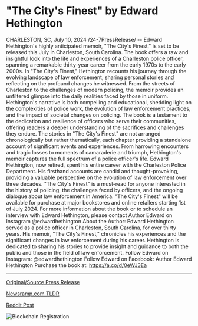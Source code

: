 # "The City's Finest" by Edward Hethington

CHARLESTON, SC, July 10, 2024 /24-7PressRelease/ -- Edward Hethington's highly anticipated memoir, "The City's Finest," is set to be released this July in Charleston, South Carolina. The book offers a raw and insightful look into the life and experiences of a Charleston police officer, spanning a remarkable thirty-year career from the early 1970s to the early 2000s.   In "The City's Finest," Hethington recounts his journey through the evolving landscape of law enforcement, sharing personal stories and reflecting on the profound changes he witnessed. From the streets of Charleston to the challenges of modern policing, the memoir provides an unfiltered glimpse into the daily realities faced by those in uniform.   Hethington's narrative is both compelling and educational, shedding light on the complexities of police work, the evolution of law enforcement practices, and the impact of societal changes on policing. The book is a testament to the dedication and resilience of officers who serve their communities, offering readers a deeper understanding of the sacrifices and challenges they endure.   The stories in "The City's Finest" are not arranged chronologically but rather thematically, each chapter providing a standalone account of significant events and experiences. From harrowing encounters and tragic losses to moments of camaraderie and triumph, Hethington's memoir captures the full spectrum of a police officer's life.   Edward Hethington, now retired, spent his entire career with the Charleston Police Department. His firsthand accounts are candid and thought-provoking, providing a valuable perspective on the evolution of law enforcement over three decades. "The City's Finest" is a must-read for anyone interested in the history of policing, the challenges faced by officers, and the ongoing dialogue about law enforcement in America.   "The City's Finest" will be available for purchase at major bookstores and online retailers starting 1st of July 2024. For more information about the book or to schedule an interview with Edward Hethington, please contact Author Edward on Instagram @edwardhethington  About the Author: Edward Hethington served as a police officer in Charleston, South Carolina, for over thirty years. His memoir, "The City's Finest," chronicles his experiences and the significant changes in law enforcement during his career. Hethington is dedicated to sharing his stories to provide insight and guidance to both the public and those in the field of law enforcement.   Follow Edward on Instagram: @edwardhethington  Follow Edward on Facebook: Author Edward Hethington   Purchase the book at: https://a.co/d/0eWJ3Ea 

---

[Original/Source Press Release](https://www.24-7pressrelease.com/press-release/512399/the-citys-finest-by-edward-hethington)
                    

[Newsramp.com TLDR](None) 



[Reddit Post](https://www.reddit.com/r/BookNews/comments/1dzpi3x/new_memoir_by_charleston_police_officer/) 



![Blockchain Registration](https://cdn.newsramp.app/24-7PressRelease/qrcode/247/10/tall5I3T.webp)
